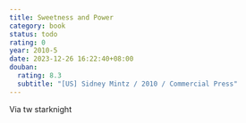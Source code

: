 ```yaml
---
title: Sweetness and Power
category: book
status: todo
rating: 0
year: 2010-5
date: 2023-12-26 16:22:40+08:00
douban:
  rating: 8.3
  subtitle: "[US] Sidney Mintz / 2010 / Commercial Press"
---
```


Via tw starknight
